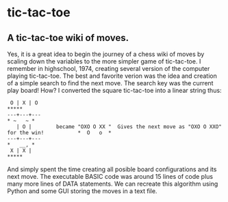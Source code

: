 # tic-tac-toe
## A tic-tac-toe wiki of moves.

Yes, it is a great idea to begin the journey of a chess wiki of moves by scaling down the variables to the more simpler game of tic-tac-toe.
I remember in highschool, 1974, creating several version of the computer playing tic-tac-toe.  The best and favorite verion was the idea and creation of a simple search to find the next move.  The search key was the current play board! How?
I converted the square tic-tac-toe into a linear string thus:

     O | X | O                                                                                       *****
    ---+---+---                                                                                    * ~   ~ *
       | O |        became "OXO O XX "  Gives the next move as "OXO O XXO" for the win!           *  O   o  *
    ---+---+---                                                                                    *   __, * 
     X | X |                                                                                         *****
 
 
 And simply spent the time creating all posible board configurations and its next move.  The executable BASIC code was around 15 lines of code plus many more lines of DATA statements.  We can recreate this algorithm using Python and some GUI storing the moves in a text file.
